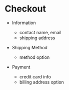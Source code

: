 # Checkout
* Information
    - contact name, email
    - shipping address

* Shipping Method
    - method option

* Payment
    - credit card info
    - billing address option